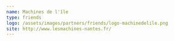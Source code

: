 ```yaml
---
name: Machines de l'île
type: friends
logo: /assets/images/partners/friends/logo-machinedelile.png
site: http://www.lesmachines-nantes.fr/
---
```

